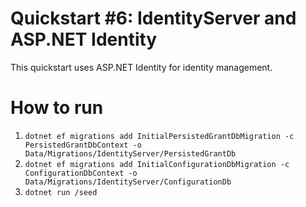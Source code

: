 # Quickstart #6: IdentityServer and ASP.NET Identity

This quickstart uses ASP.NET Identity for identity management.

# How to run
1. `dotnet ef migrations add InitialPersistedGrantDbMigration -c PersistedGrantDbContext -o Data/Migrations/IdentityServer/PersistedGrantDb`
2. `dotnet ef migrations add InitialConfigurationDbMigration -c ConfigurationDbContext -o Data/Migrations/IdentityServer/ConfigurationDb`
3. `dotnet run /seed`